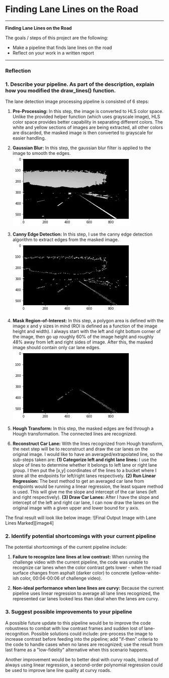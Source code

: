 # **Finding Lane Lines on the Road**

---

**Finding Lane Lines on the Road**

The goals / steps of this project are the following:
* Make a pipeline that finds lane lines on the road
* Reflect on your work in a written report


[//]: # (Image References)

[image1]: ./examples/Step2.png "Grayscale"
[image2]: ./examples/Step3.png "Grayscale"
[image3]: ./examples/Step4.png "Grayscale"
[image3]: ./examples/Final.png

---

### Reflection

### 1. Describe your pipeline. As part of the description, explain how you modified the draw_lines() function.

The lane detection image processing pipeline is consisted of 6 steps:

1. **Pre-Processing:** In this step, the image is converted to HLS color space. Unlike the provided helper function (which uses grayscale image), HLS color space provides better capability in separating different colors. The white and yellow sections of images are being extracted, all other colors are discarded, the masked image is then converted to grayscale for easier handling.

2. **Gaussian Blur:** In this step, the gaussian blur filter is applied to the image to smooth the edges.
![Image Output After Gaussian Blur][image1]

3. **Canny Edge Detection:** In this step, I use the canny edge detection algorithm to extract edges from the masked image.
![Image Output After Canny Edge Detection][image2]

4. **Mask Region-of-Interest:** In this step, a polygon area is defined with the image x and y sizes in mind (ROI is defined as a function of the image height and width). I always start with the left and right bottom corner of the image, then go up roughly 60% of the image height and roughly 48% away from left and right sides of image. After this, the masked image should contain only car lane edges.
![Detected Edges in Region-of-Interest][image3]

5. **Hough Transform:** In this step, the masked edges are fed through a Hough transformation. The connected lines are recognized.

6. **Reconstruct Car Lane:** With the lines recognized from Hough transform, the next step will be to reconstruct and draw the car lanes on the original image. I would like to have an averaged/extrapolated line, so the sub-steps taken are:
  **(1) Categorize left and right lane lines:** I use the slope of lines to determine whether it belongs to left lane or right lane group. I then put the [x,y] coordinates of the lines to a bucket where I store all the endpoints for left/right lanes respectively.
  **(2) Run Linear Regression:** The best method to get an averaged car lane from endpoints would be running a linear regression, the least square method is used. This will give me the slope and intercept of the car lanes (left and right respectively).
  **(3) Draw Car Lanes:** After I have the slope and intercept of the left and right car lane, I can now draw the lanes on the original image with a given upper and lower bound for y axis.

The final result will look like below image:
![Final Output Image with Lane Lines Marked][image4]

### 2. Identify potential shortcomings with your current pipeline

The potential shortcomings of the current pipeline include:

1. **Failure to recognize lane lines at low contrast:** When running the challenge video with the current pipeline, the code was unable to recognize car lanes when the color contrast gets lower - when the road surface changes from asphalt (darker color) to concrete (yellow-white-ish color, 00:04-00:06 of challenge video).

2. **Non-ideal performance when lane lines are curvy:** Because the current pipeline uses linear regression to average all lane lines recognized, the represented car lanes looked less than ideal when the lanes are curvy.

### 3. Suggest possible improvements to your pipeline

A possible future update to this pipeline would be to improve the code robustness to combat with low contrast frames and sudden lost of lane-recognition. Possible solutions could include: pre-process the image to increase contrast before feeding into the pipeline; add "if-then" criteria to the code to handle cases when no lanes are recognized; use the result from last frame as a "low-fidelity" alternative when this scenario happens.

Another improvement would be to better deal with curvy roads, instead of always using linear regression, a second-order polynomial regression could be used to improve lane line quality at curvy roads.

